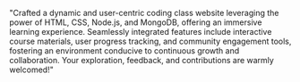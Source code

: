 "Crafted a dynamic and user-centric coding class website leveraging the power of HTML, CSS, Node.js, and MongoDB, offering an immersive learning experience. Seamlessly integrated features include interactive course materials, user progress tracking, and community engagement tools, fostering an environment conducive to continuous growth and collaboration. Your exploration, feedback, and contributions are warmly welcomed!"

